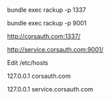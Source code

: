 bundle exec rackup -p 1337

bundle exec rackup -p 9001

http://corsauth.com:1337/

http://service.corsauth.com:9001/

Edit /etc/hosts

127.0.0.1 corsauth.com

127.0.0.1 service.corsauth.com

